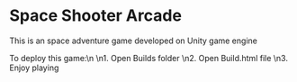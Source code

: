 # Space Shooter Arcade

This is an space adventure game developed on Unity game engine 

To deploy this game:\n
\n1. Open Builds folder
\n2. Open Build.html file 
\n3. Enjoy playing


